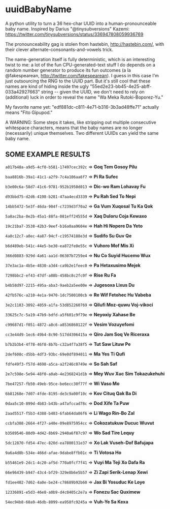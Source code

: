 uuidBabyName
============

A python utility to turn a 36 hex-char UUID into a human-pronounceable baby name. Inspired by Darius "@tinysubversions" Kazemi: https://twitter.com/tinysubversions/status/336947808059936769

The pronounceability gag is stolen from hastebin, http://hastebin.com/, with their clever alternate-consonants-and-vowels trick.

The name-generation itself is fully deterministic, which is an interesting twist to me: a lot of the fun CPU-generated-text stuff I do depends on a random number generator to produce its fun outcomes (a la @fakespearean, http://twitter.com/fakespearean). I guess in this case I'm just outsourcing the RNG to the UUID part. But it's still cool that these names are kind of hiding inside the ugly "55ed2e23-bb45-4e25-abff-033a42927663" string -- given the UUID, we don't need to rely on (additional) luck in order to reveal the name "Wa Meka Rutoki-Boporez-Yu."

My favorite name yet: "edf881dc-c811-4e71-b316-3b3ad48ffe71" actually means "Fito Gipupod."

A WARNING: Some steps it takes, like stripping out multiple consecutive whitespace characters, means that the baby names are no longer (necessarily) unique themselves. Two different UUIDs can yield the same baby name.

SOME EXAMPLE RESULTS
--------------------

`a017b48a-a9d5-4cf0-b581-17497cec392c` =>  **Goq Tem Gosoy Pilu**

`baa8816b-39a1-41c1-a2f9-7c4a106aa6f7` =>  **Pi Ra Sufec**

`b3e00c6a-58d7-41c6-9781-952b1950d013` =>  **Dic-wo Ram Lohavay Fu**

`d93bbd75-d2d6-4198-b281-47aa4ecd3339` =>  **Pu Rah Sed To Nepi**

`14bb5472-5e3f-46da-904f-c7239d3f70a2` =>  **Ga Vum Xuqosal Tu Ka Qok**

`5a8ac2ba-0e2b-45a1-88fa-081eff24555d` =>  **Xaq Duloru Coja Kewaxo**

`19c21ba7-3538-42b3-9eef-b16a0aa9604e` =>  **Hah Hi Nopere Da Yeto**

`4a0c12c7-a0ec-4a87-94cf-c19574188e3d` =>  **Sudifo Su Guv Qe**

`b6d489eb-541c-44e5-be30-ea872fe0e55c` =>  **Vuhoro Mof Mis Xi**

`366d0883-929d-4a61-aa1d-06307b7259e4` =>  **Nu Co Suyid Hucemo Wux**

`37e3ac1a-4b5e-4830-a3d4-ca9b2e1feec0` =>  **Pa Hetaxusimo Mejek**

`7298bbc2-ef43-47df-a88b-458bc8c2fc0f` =>  **Rise Ru Fa**

`b4b58d97-2215-495a-aba3-9aeb2a5ee00e` =>  **Jugesoxa Lixus Du**

`42fb576c-a210-4e1a-9470-1dc7500100cb` =>  **Re Wif Fetohec Hu Vabeba**

`3e2c1183-3092-4059-a1fa-53d852260769` =>  **Qilufi Moz-quwu Voj-vikoci**

`33625c7c-5a19-47b9-bdfd-a5f601c9f79e` =>  **Neyoxiy Xahase Be**

`c99687d1-f051-4872-a8c6-a8536860122f` =>  **Vesim Vozuyefomi**

`cc3e44d9-1ec6-49b4-8c90-517d4306415a` =>  **Qiro Jam Soq Ve Riceraxa**

`b7b2b3b4-4f78-46f8-8b7b-c32a4f7a38f5` =>  **Tut Saw Lituw Pe**

`2def608c-d5bb-4df3-93bc-69e0df894011` =>  **Ma Yes Ti Qufi**

`fdfe49f3-f57d-4698-a5ca-a2f246c0749e` =>  **So Sah Saf**

`2e7c598e-5e94-48f0-a0ab-4e2368241d1b` =>  **Mey Wuv Xuc Sim Tokazukehuhi**

`7be47257-fb50-49eb-95ce-be6ecc30f77f` =>  **Wi Vaso Mo**

`6b81268e-7d07-4fde-8195-de3c9a00f10c` =>  **Kov Cituq Qak Ba Di**

`0daa5c10-899d-4b83-b43b-a47afccad78c` =>  **Dod Xife Ta Puw**

`2aad5517-f5b3-4388-b403-6fab64da86f6` =>  **Li Wago Rin-Bo Zal**

`ccbfa308-2664-4f27-a40e-09e8975954cc` =>  **Cokozatukuw Ducuc Wuvut**

`b3589546-80d9-4d42-8b69-2940a6f87c97` =>  **Wo Sad Tire Lequy**

`5dc12870-fd54-47ec-820d-ea7800131e37` =>  **Xo Lak Vuseh-Dof Bafujapa**

`9a6a4d8b-534e-466d-afae-9dabe8ffb01c` =>  **Ti Votosa Ho**

`b55461e9-2dc1-4c20-af5d-770a0fcf7f41` =>  **Vuyi Ma Teji Xo Dafa Ra**

`66e96439-b947-43c4-bf29-329e8b6e5b57` =>  **Zi Zapi Serik-Lenap Xewi**

`fd1ee402-7d62-4a0e-be24-c78689b92b60` =>  **Jax Bi Yosuduc Ke Loye**

`12336891-e5d3-46e8-a0b9-d4c0405c2e7a` =>  **Fonezu Sac Quximew**

`54ec94b8-60a9-46db-8099-ea958fc9245a` =>  **Vuh-Ye Sa Kexa**